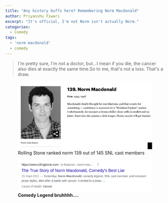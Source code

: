 ```yaml
---
title: "Any history buffs here? Remembering Norm Macdonald"
author: Priyanshu Tiwari
excerpt: "It's official, I'm not Norm isn't actually Norm."
categories:
  - Comedy
tags:
  - 'norm macdonald'
  - comedy
---
```


> I'm pretty sure, I'm not a doctor, but...I mean if you die, the cancer also dies at exactly  the same time.So to me, that's not a loss. That's a draw.

<figure class="align-center">
  <img src="https://github.com/ahampriyanshu/meta/blob/main/blog/norm.png?raw=true" alt="norm">
  <figcaption>Rolling Stone ranked norm 139 out of 145 SNL cast members</figcaption>
</figure> 

<figure class="align-center">
  <img src="https://github.com/ahampriyanshu/meta/blob/main/blog/norm-rolling.png?raw=true" alt="norm">
  <figcaption><b>Comedy Legend<b> bruhhhh....</figcaption>
</figure> 